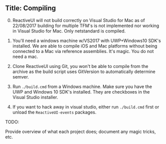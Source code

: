 Title: Compiling
---

0. ReactiveUI will not build correctly on Visual Studio for Mac as of 22/08/2017 building for multiple TFM's is not implemented nor working in Visual Studio for Mac. Only netstandard is compiled.

0. You'll need a windows machine w/VS2017 with UWP+Windows10 SDK's installed. We are able to compile iOS and Mac platforms without being connected to a Mac via reference assemblies. It's magic. You do not need a mac.

1. Clone ReactiveUI using Git, you won't be able to compile from the archive as the build script uses GitVersion to automatically determine semver.

2. Run `./build.cmd` from a Windows machine. Make sure you have the UWP and Windows 10 SDK's installed. They are checkboxes in the Visual Studio installer.

3. If you want to hack away in visual studio, either run `./build.cmd` first or unload the `ReactiveUI-events` packages.

TODO:

Provide overview of what each project does; document any magic tricks, etc.

